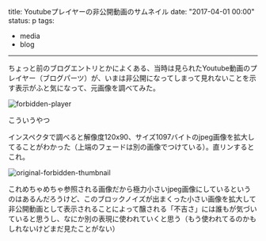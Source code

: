title: Youtubeプレイヤーの非公開動画のサムネイル
date: "2017-04-01 00:00"
status: p
tags:
- media
- blog
---

ちょっと前のブログエントリとかによくある、当時は見られたYoutube動画のプレイヤー（ブログパーツ）が、いまは非公開になってしまって見れないことを示す表示がふと気になって、元画像を調べてみた。

![forbidden-player](/images/201704/forbidden-player.png)


こういうやつ

インスペクタで調べると解像度120x90、サイズ1097バイトのjpeg画像を拡大してることがわかった（上端のフェードは別の画像でつけている）。直リンするとこれ。

![original-forbidden-thumbnail](https://i1.ytimg.com/vi/kVZkBggsVFI/hqdefault.jpg)

これめちゃめちゃ参照される画像だから極力小さいjpeg画像にしているというのはあるんだろうけど、このブロックノイズが出まくった小さい画像を拡大して非公開動画として表示されることによって醸される「不吉さ」には誰もが気づいていると思うし、なにか別の表現に使われていくと思う（もう使われてるのかもしれないけどまだ見たことがない）
